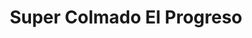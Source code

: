 ---
title: "Super Colmado El Progreso"
url: /santiago/super-colmado-el-progreso/
shop: Lebensmittel
---